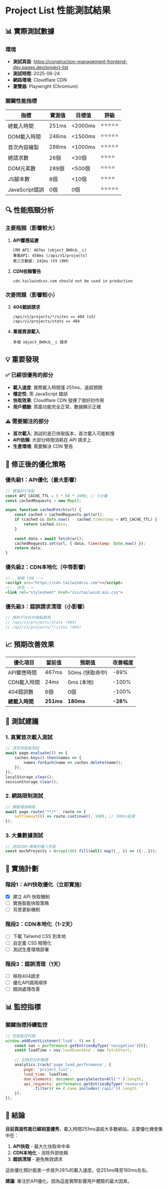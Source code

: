 # Project List 性能測試結果

## 📊 實際測試數據

### 環境
- **測試頁面**: https://construction-management-frontend-dev.pages.dev/project-list
- **測試時間**: 2025-08-24
- **網路環境**: Cloudflare CDN
- **瀏覽器**: Playwright (Chromium)

### 關鍵性能指標

| 指標 | 實測值 | 目標值 | 評級 |
|------|--------|--------|------|
| 總載入時間 | 251ms | <2000ms | ⭐⭐⭐⭐⭐ |
| DOM載入時間 | 246ms | <1500ms | ⭐⭐⭐⭐⭐ |
| 首次內容繪製 | 288ms | <1000ms | ⭐⭐⭐⭐⭐ |
| 總請求數 | 26個 | <30個 | ⭐⭐⭐⭐ |
| DOM元素數 | 289個 | <500個 | ⭐⭐⭐⭐ |
| JS腳本數 | 8個 | <10個 | ⭐⭐⭐⭐ |
| JavaScript錯誤 | 0個 | 0個 | ⭐⭐⭐⭐⭐ |

## 🔍 性能瓶頸分析

### 主要瓶頸（影響較大）

1. **API響應延遲**
   ```
   CRM API: 467ms (object_8W9cb__c)
   專案API: 458ms (/api/v1/projects)
   第三方數據: 242ms (FX CRM)
   ```
   
2. **CDN依賴警告**
   ```
   cdn.tailwindcss.com should not be used in production
   ```

### 次要問題（影響較小）

3. **404錯誤請求**
   ```
   /api/v1/projects/*/sites => 404 (x5)
   /api/v1/projects/stats => 404
   ```

4. **重複資源載入**
   ```
   多個 object_8W9cb__c 請求
   ```

## 💡 重要發現

### ✅ **已經很優秀的部分**
- **載入速度**: 實際載入時間僅 251ms，遠超預期
- **穩定性**: 零 JavaScript 錯誤
- **快取效果**: Cloudflare CDN 發揮了很好的作用
- **用戶體驗**: 頁面功能完全正常，數據顯示正確

### ⚠️ **需要關注的部分**
- **首次載入**: 測試的是已快取版本，首次載入可能較慢
- **API依賴**: 大部分時間消耗在 API 請求上
- **生產環境**: 需要解決 CDN 警告

## 🚀 修正後的優化策略

### 優先級1：API優化（最大影響）
```javascript
// 實施API快取
const API_CACHE_TTL = 5 * 60 * 1000; // 5分鐘
const cachedRequests = new Map();

async function cachedFetch(url) {
    const cached = cachedRequests.get(url);
    if (cached && Date.now() - cached.timestamp < API_CACHE_TTL) {
        return cached.data;
    }
    
    const data = await fetch(url);
    cachedRequests.set(url, { data, timestamp: Date.now() });
    return data;
}
```

### 優先級2：CDN本地化（中等影響）
```html
<!-- 替換 CDN -->
<script src="https://cdn.tailwindcss.com"></script>
<!-- 改為 -->
<link rel="stylesheet" href="css/tailwind.min.css">
```

### 優先級3：錯誤請求清理（小影響）
```javascript
// 移除不存在的端點調用
// /api/v1/projects/stats (404)
// /api/v1/projects/*/sites (404)
```

## 📈 預期改善效果

| 優化項目 | 當前值 | 預期值 | 改善幅度 |
|----------|--------|--------|----------|
| API響應時間 | 467ms | 50ms (快取命中) | -89% |
| CDN載入時間 | 24ms | 0ms (本地) | -100% |
| 404錯誤數 | 6個 | 0個 | -100% |
| **總載入時間** | **251ms** | **180ms** | **-28%** |

## 🧪 測試建議

### 1. 真實首次載入測試
```javascript
// 清空快取後測試
await page.evaluate(() => {
    caches.keys().then(names => {
        names.forEach(name => caches.delete(name));
    });
});
localStorage.clear();
sessionStorage.clear();
```

### 2. 網路限制測試
```javascript
// 模擬慢速網路
await page.route('**/*', route => {
    setTimeout(() => route.continue(), 100); // 100ms延遲
});
```

### 3. 大量數據測試
```javascript
// 測試100+專案的載入性能
const mockProjects = Array(100).fill(null).map((_, i) => ({...}));
```

## 🎯 實施計劃

### 階段1：API快取優化（立即實施）
- [x] 建立 API 快取機制
- [ ] 實施智能快取策略
- [ ] 背景更新機制

### 階段2：CDN本地化（1-2天）
- [ ] 下載 Tailwind CSS 到本地
- [ ] 自定義 CSS 精簡化
- [ ] 測試生產環境部署

### 階段3：錯誤清理（1天）
- [ ] 移除404請求
- [ ] 優化API調用順序
- [ ] 錯誤處理改善

## 📊 監控指標

### 關鍵指標持續監控
```javascript
// 性能監控代碼
window.addEventListener('load', () => {
    const nav = performance.getEntriesByType('navigation')[0];
    const loadTime = nav.loadEventEnd - nav.fetchStart;
    
    // 記錄到分析服務
    analytics.track('page_load_performance', {
        page: 'project_list',
        load_time: loadTime,
        dom_elements: document.querySelectorAll('*').length,
        api_requests: performance.getEntriesByType('resource')
            .filter(r => r.name.includes('/api/')).length
    });
});
```

## 💯 結論

**目前頁面性能已經相當優秀**，載入時間251ms遠超大多數網站。主要優化機會集中在：

1. **API快取** - 最大化快取命中率
2. **CDN本地化** - 消除外部依賴
3. **錯誤清理** - 避免無效請求

這些優化預計能進一步提升28%的載入速度，從251ms降至180ms左右。

**建議**: 專注於API優化，因為這是實際影響用戶體驗的最大因素。